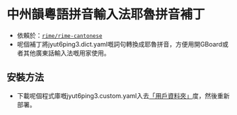 # 中州韻粵語拼音輸入法耶魯拼音補丁
* 依賴於：[`rime/rime-cantonese`](github.com/rime/rime-cantonese)
* 呢個補丁將jyut6ping3.dict.yaml嘅詞句轉換成耶魯拼音，方便用開GBoard或者其他廣東話輸入法嘅用家使用。

## 安裝方法
* 下載呢個程式庫嘅jyut6ping3.custom.yaml入去[「用戶資料夾」](https://github.com/rime/home/wiki/UserData)度，然後重新部署。
